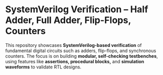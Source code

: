 # SystemVerilog Verification – Half Adder, Full Adder, Flip-Flops, Counters

This repository showcases **SystemVerilog-based verification** of fundamental digital circuits such as adders, flip-flops, and synchronous counters. The focus is on building **modular, self-checking testbenches**, using features like **assertions, procedural blocks,** and **simulation waveforms** to validate RTL designs.
